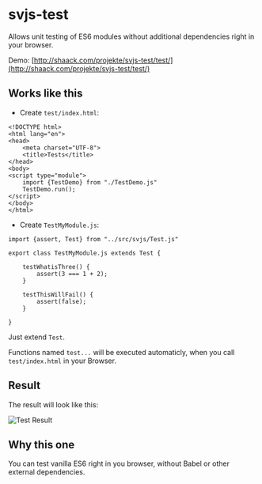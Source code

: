 # svjs-test
Allows unit testing of ES6 modules without additional dependencies right in your browser.

Demo: [http://shaack.com/projekte/svjs-test/test/](http://shaack.com/projekte/svjs-test/test/)

## Works like this

- Create `test/index.html`:

```
<!DOCTYPE html>
<html lang="en">
<head>
    <meta charset="UTF-8">
    <title>Tests</title>
</head>
<body>
<script type="module">
    import {TestDemo} from "./TestDemo.js"
    TestDemo.run();
</script>
</body>
</html>
```
- Create `TestMyModule.js`:

```
import {assert, Test} from "../src/svjs/Test.js"

export class TestMyModule.js extends Test {

    testWhatisThree() {
        assert(3 === 1 + 2);
    }

    testThisWillFail() {
        assert(false);
    }

}
```

Just extend `Test`. 

Functions named `test...` will be executed automaticly, when you call 
`test/index.html` in your Browser.

## Result

The result will look like this:

![Test Result](http://shaack.com/projekte/assets/img/svjs_test.png)

## Why this one

You can test vanilla ES6 right in you browser, without Babel or other external dependencies. 